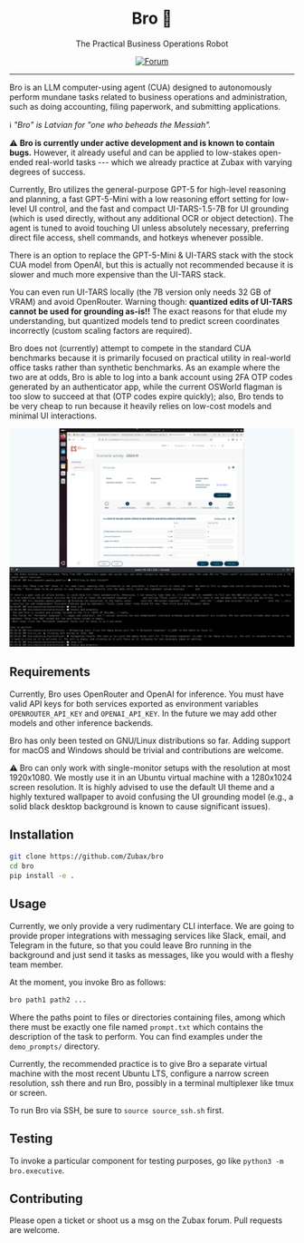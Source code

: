 <h1 align="center" style="text-align:center">Bro 🤖</h1>
<p align="center" style="text-align:center">The Practical Business Operations Robot</p>
<div align="center">

[![Forum](https://img.shields.io/discourse/https/forum.zubax.com/users.svg?color=e00000)](https://forum.zubax.com)

</div>
<hr/>

Bro is an LLM computer-using agent (CUA) designed to autonomously perform mundane tasks related to business operations
and administration, such as doing accounting, filing paperwork, and submitting applications.

ℹ️ *"Bro" is Latvian for "one who beheads the Messiah".*

⚠️ **Bro is currently under active development and is known to contain bugs.**
However, it already useful and can be applied to low-stakes open-ended real-world tasks ---
which we already practice at Zubax with varying degrees of success.

Currently, Bro utilizes the general-purpose GPT-5 for high-level reasoning and planning,
a fast GPT-5-Mini with a low reasoning effort setting for low-level UI control,
and the fast and compact UI-TARS-1.5-7B for UI grounding
(which is used directly, without any additional OCR or object detection).
The agent is tuned to avoid touching UI unless absolutely necessary, preferring
direct file access, shell commands, and hotkeys whenever possible.

There is an option to replace the GPT-5-Mini & UI-TARS stack with the stock CUA model from OpenAI,
but this is actually not recommended because it is slower and much more expensive than the UI-TARS stack.

You can even run UI-TARS locally (the 7B version only needs 32 GB of VRAM) and avoid OpenRouter.
Warning though: **quantized edits of UI-TARS cannot be used for grounding as-is!!**
The exact reasons for that elude my understanding, but quantized models tend to predict screen coordinates incorrectly
(custom scaling factors are required).

Bro does not (currently) attempt to compete in the standard CUA benchmarks because it is primarily focused
on practical utility in real-world office tasks rather than synthetic benchmarks.
As an example where the two are at odds, Bro is able to log into a bank account using 2FA OTP codes generated
by an authenticator app, while the current OSWorld flagman is too slow to succeed at that (OTP codes expire quickly);
also, Bro tends to be very cheap to run because it heavily relies on low-cost models and minimal UI interactions.

<img src="screenshot.png" width="800" alt="">

## Requirements

Currently, Bro uses OpenRouter and OpenAI for inference. You must have valid API keys for both services
exported as environment variables `OPENROUTER_API_KEY` and `OPENAI_API_KEY`.
In the future we may add other models and other inference backends.

Bro has only been tested on GNU/Linux distributions so far. Adding support for macOS and Windows should be trivial
and contributions are welcome.

⚠️ Bro can only work with single-monitor setups with the resolution at most 1920x1080.
We mostly use it in an Ubuntu virtual machine with a 1280x1024 screen resolution.
It is highly advised to use the default UI theme and a highly textured wallpaper
to avoid confusing the UI grounding model (e.g., a solid black desktop background is known to cause significant issues).

## Installation

```bash
git clone https://github.com/Zubax/bro
cd bro
pip install -e .
```

## Usage

Currently, we only provide a very rudimentary CLI interface. We are going to provide proper integrations with
messaging services like Slack, email, and Telegram in the future, so that you could leave Bro running in the
background and just send it tasks as messages, like you would with a fleshy team member.

At the moment, you invoke Bro as follows:

```bash
bro path1 path2 ...
```

Where the paths point to files or directories containing files, among which there must be exactly one file named
`prompt.txt` which contains the description of the task to perform.
You can find examples under the `demo_prompts/` directory.

Currently, the recommended practice is to give Bro a separate virtual machine with the most recent Ubuntu LTS,
configure a narrow screen resolution, ssh there and run Bro, possibly in a terminal multiplexer like tmux or screen.

To run Bro via SSH, be sure to `source source_ssh.sh` first.

## Testing

To invoke a particular component for testing purposes, go like `python3 -m bro.executive`.

## Contributing

Please open a ticket or shoot us a msg on the Zubax forum.
Pull requests are welcome.

